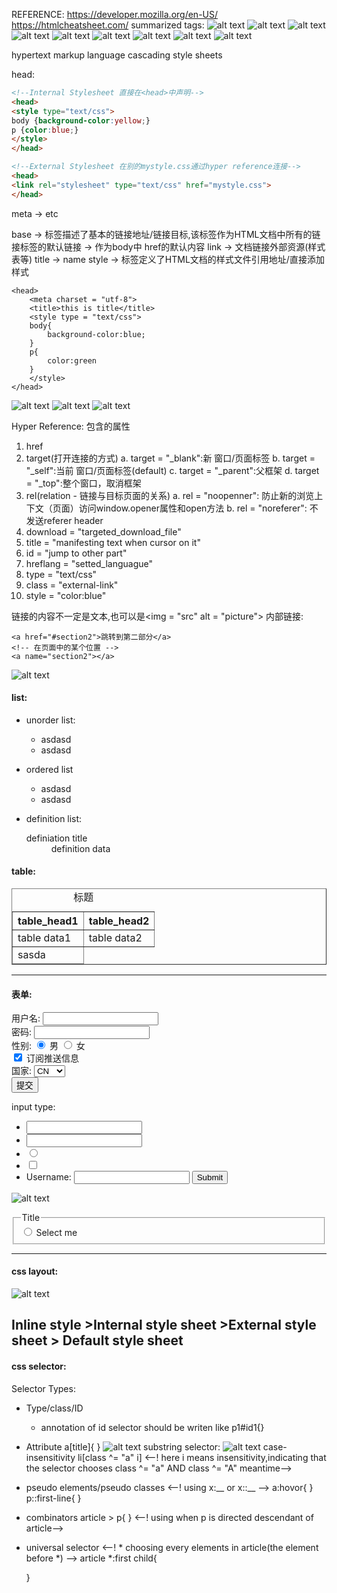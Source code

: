 REFERENCE:
https://developer.mozilla.org/en-US/
https://htmlcheatsheet.com/
summarized tags:
![alt text](image-8.png)
![alt text](image-9.png)
![alt text](image-10.png)
![alt text](image-11.png)
![alt text](image-12.png)
![alt text](image-13.png)
![alt text](image-14.png)
![alt text](image-15.png)
![alt text](image-16.png)


hypertext markup language
cascading style sheets

head:
```html
<!--Internal Stylesheet 直接在<head>中声明-->
<head>
<style type="text/css">
body {background-color:yellow;}
p {color:blue;}
</style>
</head>
```

```html
<!--External Stylesheet 在别的mystyle.css通过hyper reference连接-->
<head>
<link rel="stylesheet" type="text/css" href="mystyle.css">
</head>
```


meta 
-> 
<meta name="keywords" content="HTML, CSS, XML, XHTML, JavaScript">
<meta name="description" content="note">
<meta name="author" content="ctrau">
<meta http-equiv="refresh" content="30"> etc

base -> <base> 标签描述了基本的链接地址/链接目标,该标签作为HTML文档中所有的链接标签的默认链接 ->  作为body中<a href = "sss"></a> href的默认内容
link -> 文档链接外部资源(样式表等)
title -> name
style -> 标签定义了HTML文档的样式文件引用地址/直接添加样式


```
<head>
    <meta charset = "utf-8">
    <title>this is title</title>
    <style type = "text/css">
    body{
        background-color:blue;
    }
    p{
        color:green
    }
    </style>
</head>
```

![alt text](image.png)
![alt text](image-1.png)
![alt text](image-2.png)

Hyper Reference:
<a></a>包含的属性
1. href
2. target(打开连接的方式)
    a. target = "_blank":新 窗口/页面标签
    b. target = "_self":当前 窗口/页面标签(default)
    c. target = "_parent":父框架
    d. target = "_top":整个窗口，取消框架
3.  rel(relation - 链接与目标页面的关系)
    a. rel = "noopenner":   防止新的浏览上下文（页面）访问window.opener属性和open方法
    b. rel = "noreferer":   不发送referer header
4. download = "targeted_download_file"
5. title = "manifesting text when cursor on it"
6. id = "jump to other part"
7. hreflang = "setted_languague"
8. type = "text/css"
9. class = "external-link"
10. style = "color:blue"

链接的内容不一定是文本,也可以是<img = "src" alt = "picture">
内部链接:
```
<a href="#section2">跳转到第二部分</a>
<!-- 在页面中的某个位置 -->
<a name="section2"></a>
```
![alt text](image-3.png)



#### list:
- unorder list:
  <ul>
  <li>asdasd</li>
  <li>asdasd</li>
  </ul>

- ordered list
  <ul>
  <li>asdasd</li>
  <li>asdasd</li>
  </ul>

- definition list:
   <dl>
    <dt>definiation title</dt>
    <dd>definition data</dd>
   </dl>


#### table:
<table border = "1">
    <caption>标题</caption>
    <thead>
        <tr>
            <th>table_head1</th>
            <th>table_head2</th>
        <tr>
    </thead>
    <tbody>
        <tr>
        <td>table data1</td>
        <td>table data2</td>
        <tr>
    </tbody>
    <tfoot>
    <tr>
    <td>sasda</td>
    </tr>
    </tfoot>
</table>

---
#### 表单:
<form action="/" method="post">
    <!-- 文本输入框 -->
    <label for="name">用户名:</label>
    <input type="text" id="name" name="name" required>
    <br>
    <!-- 密码输入框 -->
    <label for="password">密码:</label>
    <input type="password" id="password" name="password" required>
    <br>
    <!-- 单选按钮 -->
    <label>性别:</label>
    <input type="radio" id="male" name="gender" value="male" checked>
    <label for="male">男</label>
    <input type="radio" id="female" name="gender" value="female">
    <label for="female">女</label>
    <br>
    <!-- 复选框 -->
    <input type="checkbox" id="subscribe" name="subscribe" checked>
    <label for="subscribe">订阅推送信息</label>
    <br>
    <!-- 下拉列表 -->
    <label for="country">国家:</label>
    <select id="country" name="country">
        <option value="cn">CN</option>
        <option value="usa">USA</option>
        <option value="uk">UK</option>
    </select>
    <br>
    <!-- 提交按钮 -->
    <input type="submit" value="提交">
</form>

input type:
- <input type = "text" name = "textfield">
- <input type = "password" name = "pwd">
- <input type = "radio" name = "sex" value = "male">
- <input type = "checkbox" name = "vehicle[]" value = "tesla">
- <form name="input" action="html_form_action.php" method="get">
    Username: <input type="text" name="user">
        <input type="submit" value="Submit">
    </form>

![alt text](image-5.png)

<!-- 表单使用 fieldset, legend, 和 label 标签 -->
<form method="post">
  <fieldset>
    <legend>Title</legend>
    <label><input type="radio" name="radio"> Select me</label>
  </fieldset>
</form>

---
#### css layout:
![alt text](image-4.png)

Inline style >Internal style sheet >External style sheet > Default style sheet
---
#### css selector:

Selector Types:
- Type/class/ID
   - annotation of id
     selector should be writen like p1#id1{}
- Attribute
    a[title]{ } 
![alt text](image-6.png)
substring selector:
![alt text](image-7.png)
case-insensitivity
li[class ^= "a" i] <--! here i means insensitivity,indicating that the selector chooses class ^= "a" AND class ^= "A" meantime-->

- pseudo elements/pseudo classes    <--! using x:__ or x::__ -->
    a:hovor{ }
    p::first-line{ }
- combinators
    article > p{ } <--! using when p is directed descendant of article-->
- universal selector <--! * choosing every elements in article(the element before *) -->
    article *:first child{

    }


